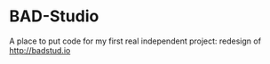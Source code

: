 # BAD-Studio
A place to put code for my first real independent project: redesign of http://badstud.io
